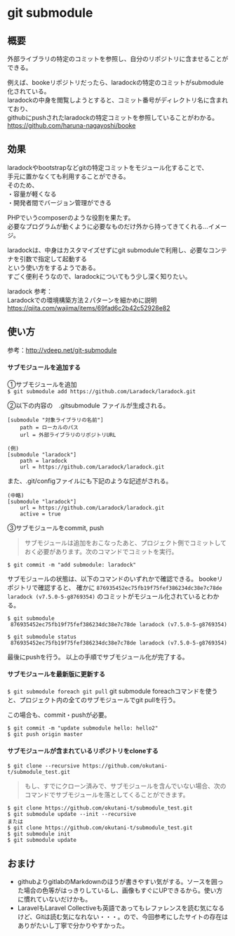 # git submodule


## 概要
外部ライブラリの特定のコミットを参照し、自分のリポジトリに含ませることができる。

例えば、bookeリポジトリだったら、laradockの特定のコミットがsubmodule化されている。  
laradockの中身を閲覧しようとすると、コミット番号がディレクトリ名に含まれており、  
githubにpushされたlaradockの特定コミットを参照していることがわかる。    
https://github.com/haruna-nagayoshi/booke
  

## 効果
laradockやbootstrapなどgitの特定コミットをモジュール化することで、  
手元に置かなくても利用することができる。  
そのため、  
・容量が軽くなる  
・開発者間でバージョン管理ができる  

PHPでいうcomposerのような役割を果たす。  
必要なプログラムが動くように必要なものだけ外から持ってきてくれる...イメージ。  

laradockは、中身はカスタマイズせずにgit submoduleで利用し、必要なコンテナを引数で指定して起動する  
という使い方をするようである。  
すごく便利そうなので、laradockについてもう少し深く知りたい。 

laradock 参考：  
Laradockでの環境構築方法２パターンを細かめに説明
https://qiita.com/wajima/items/69fad6c2b42c52928e82


## 使い方
参考：http://vdeep.net/git-submodule  

#### サブモジュールを追加する
①サブモジュールを追加  
`$ git submodule add https://github.com/Laradock/laradock.git`  

②以下の内容の　.gitsubmodule ファイルが生成される。  
```
[submodule "対象ライブラリの名前"]
    path = ローカルのパス
    url = 外部ライブラリのリポジトリURL

(例)
[submodule "laradock"]
    path = laradock
    url = https://github.com/Laradock/laradock.git
```

また、.git/configファイルにも下記のような記述がされる。
```
(中略)
[submodule "laradock"]
	url = https://github.com/Laradock/laradock.git
	active = true
```

③サブモジュールをcommit, push
>サブモジュールは追加をおこなったあと、プロジェクト側でコミットしておく必要があります。次のコマンドでコミットを実行。

`$ git commit -m "add submodule: laradock"`

サブモジュールの状態は、以下のコマンドのいずれかで確認できる。
bookeリポジトリで確認すると、
確かに `876935452ec75fb19f75fef386234dc38e7c78de laradock (v7.5.0-5-g8769354)` のコミットがモジュール化されているとわかる。
```
$ git submodule
 876935452ec75fb19f75fef386234dc38e7c78de laradock (v7.5.0-5-g8769354)

$ git submodule status
 876935452ec75fb19f75fef386234dc38e7c78de laradock (v7.5.0-5-g8769354)
```

最後にpushを行う。
以上の手順でサブモジュール化が完了する。

#### サブモジュールを最新版に更新する
`$ git submodule foreach git pull`
git submodule foreachコマンドを使うと、プロジェクト内の全てのサブモジュールでgit pullを行う。

この場合も、commit・pushが必要。
```
$ git commit -m "update submodule hello: hello2"
$ git push origin master
```

#### サブモジュールが含まれているリポジトリをcloneする
`$ git clone --recursive https://github.com/okutani-t/submodule_test.git`

>もし、すでにクローン済みで、サブモジュールを含んでいない場合、次のコマンドでサブモジュールを落としてくることができます。
```
$ git clone https://github.com/okutani-t/submodule_test.git
$ git submodule update --init --recursive
または
$ git clone https://github.com/okutani-t/submodule_test.git
$ git submodule init
$ git submodule update
```


## おまけ
- githubよりgitlabのMarkdownのほうが書きやすい気がする。ソースを囲った場合の色等がはっきりしているし、画像もすぐにUPできるから。使い方に慣れていないだけかも。
- LaravelもLaravel Collectiveも英語であってもレファレンスを読む気になるけど、Gitは読む気になれない・・・。ので、今回参考にしたサイトの存在はありがたいし丁寧で分かりやすかった。
